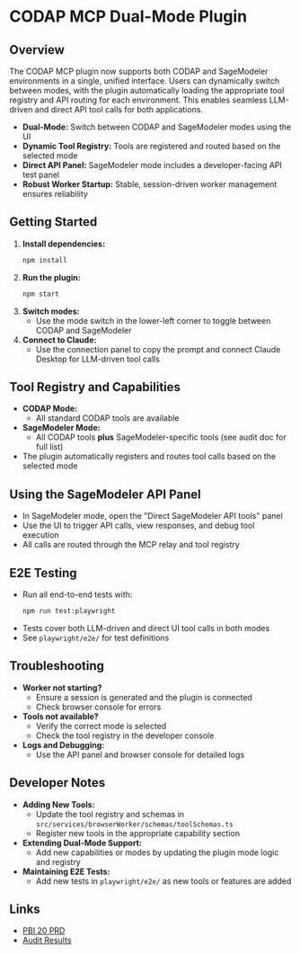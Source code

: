 # CODAP MCP Dual-Mode Plugin

## Overview

The CODAP MCP plugin now supports both CODAP and SageModeler environments in a single, unified interface. Users can dynamically switch between modes, with the plugin automatically loading the appropriate tool registry and API routing for each environment. This enables seamless LLM-driven and direct API tool calls for both applications.

- **Dual-Mode:** Switch between CODAP and SageModeler modes using the UI
- **Dynamic Tool Registry:** Tools are registered and routed based on the selected mode
- **Direct API Panel:** SageModeler mode includes a developer-facing API test panel
- **Robust Worker Startup:** Stable, session-driven worker management ensures reliability

## Getting Started

1. **Install dependencies:**
   ```bash
   npm install
   ```
2. **Run the plugin:**
   ```bash
   npm start
   ```
3. **Switch modes:**
   - Use the mode switch in the lower-left corner to toggle between CODAP and SageModeler
4. **Connect to Claude:**
   - Use the connection panel to copy the prompt and connect Claude Desktop for LLM-driven tool calls

## Tool Registry and Capabilities

- **CODAP Mode:**
  - All standard CODAP tools are available
- **SageModeler Mode:**
  - All CODAP tools **plus** SageModeler-specific tools (see audit doc for full list)
- The plugin automatically registers and routes tool calls based on the selected mode

## Using the SageModeler API Panel

- In SageModeler mode, open the "Direct SageModeler API tools" panel
- Use the UI to trigger API calls, view responses, and debug tool execution
- All calls are routed through the MCP relay and tool registry

## E2E Testing

- Run all end-to-end tests with:
  ```bash
  npm run test:playwright
  ```
- Tests cover both LLM-driven and direct UI tool calls in both modes
- See `playwright/e2e/` for test definitions

## Troubleshooting

- **Worker not starting?**
  - Ensure a session is generated and the plugin is connected
  - Check browser console for errors
- **Tools not available?**
  - Verify the correct mode is selected
  - Check the tool registry in the developer console
- **Logs and Debugging:**
  - Use the API panel and browser console for detailed logs

## Developer Notes

- **Adding New Tools:**
  - Update the tool registry and schemas in `src/services/browserWorker/schemas/toolSchemas.ts`
  - Register new tools in the appropriate capability section
- **Extending Dual-Mode Support:**
  - Add new capabilities or modes by updating the plugin mode logic and registry
- **Maintaining E2E Tests:**
  - Add new tests in `playwright/e2e/` as new tools or features are added

## Links

- [PBI 20 PRD](docs/delivery/20/prd.md)
- [Audit Results](docs/delivery/20/20-5-audit-results.md)
